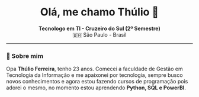 <h1 align="center">Olá, me chamo Thúlio 🐸</h1>

<p align="center">
   <strong>Tecnologo em TI - Cruzeiro do Sul (2º Semestre)</strong><br>
  🇧🇷 São Paulo - Brasil<br>
  </p>

  ---

### 🐌 Sobre mim

Opa **Thúlio Ferreira**, tenho 23 anos. Comecei a faculdade de Gestão em Tecnologia da Informação e me apaixonei por tecnologia, sempre busco novos conhecimentos e agora estou fazendo cursos de programação pois adorei o mesmo, no momento estou aprendendo **Python, SQL e PowerBI**.

